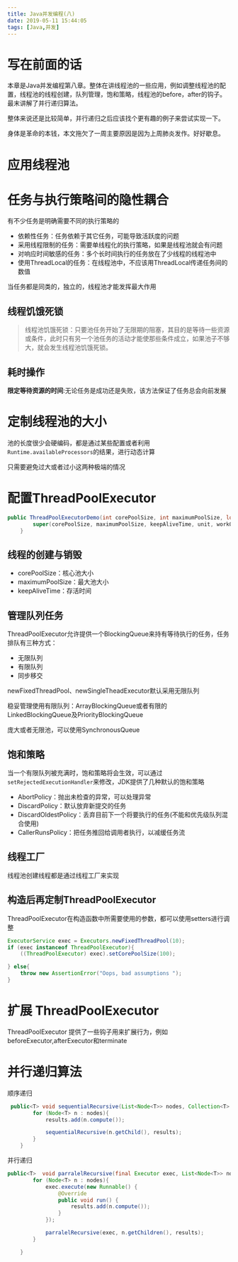```yaml
---
title: Java并发编程(八)
date: 2019-05-11 15:44:05
tags: [Java,并发]
---
```



# 写在前面的话

本章是Java并发编程第八章。整体在讲线程池的一些应用，例如调整线程池的配置，线程池的线程创建，队列管理，饱和策略，线程池的before，after的钩子。最末讲解了并行递归算法。

整体来说还是比较简单，并行递归之后应该找个更有趣的例子来尝试实现一下。

身体是革命的本钱，本文拖欠了一周主要原因是因为上周肺炎发作。好好歇息。

# 应用线程池

# 任务与执行策略间的隐性耦合

有不少任务是明确需要不同的执行策略的

- 依赖性任务：任务依赖于其它任务，可能导致活跃度的问题
- 采用线程限制的任务：需要单线程化的执行策略，如果是线程池就会有问题
- 对响应时间敏感的任务：多个长时间执行的任务放在了少线程的线程池中
- 使用ThreadLocal的任务：在线程池中，不应该用ThreadLocal传递任务间的数值

当任务都是同类的，独立的，线程池才能发挥最大作用

## 线程饥饿死锁

> 线程池饥饿死锁：只要池任务开始了无限期的阻塞，其目的是等待一些资源或条件，此时只有另一个池任务的活动才能使那些条件成立，如果池子不够大，就会发生线程池饥饿死锁。

## 耗时操作

**限定等待资源的时间**:无论任务是成功还是失败，该方法保证了任务总会向前发展

# 定制线程池的大小

池的长度很少会硬编码，都是通过某些配置或者利用`Runtime.availableProcessors`的结果，进行动态计算

只需要避免过大或者过小这两种极端的情况


# 配置ThreadPoolExecutor

```java
public ThreadPoolExecutorDemo(int corePoolSize, int maximumPoolSize, long keepAliveTime, TimeUnit unit, BlockingQueue<Runnable> workQueue, ThreadFactory threadFactory, RejectedExecutionHandler handler) {
        super(corePoolSize, maximumPoolSize, keepAliveTime, unit, workQueue, threadFactory, handler);
    }
```

## 线程的创建与销毁

- corePoolSize：核心池大小
- maximumPoolSize：最大池大小
- keepAliveTime：存活时间

## 管理队列任务

ThreadPoolExecutor允许提供一个BlockingQueue来持有等待执行的任务，任务排队有三种方式：
- 无限队列
- 有限队列
- 同步移交

newFixedThreadPool、newSingleTheadExecutor默认采用无限队列

稳妥管理使用有限队列：ArrayBlockingQueue或者有限的LinkedBlockingQueue及PriorityBlockingQueue

庞大或者无限池，可以使用SynchronousQueue

## 饱和策略

当一个有限队列被充满时，饱和策略将会生效，可以通过`setRejectedExecutionHandler`来修改，JDK提供了几种默认的饱和策略

- AbortPolicy：抛出未检查的异常，可以处理异常
- DiscardPolicy：默认放弃新提交的任务
- DiscardOldestPolicy：丢弃目前下一个将要执行的任务(不能和优先级队列混合使用)
- CallerRunsPolicy：把任务推回给调用者执行，以减缓任务流

## 线程工厂

线程池创建线程都是通过线程工厂来实现

## 构造后再定制ThreadPoolExecutor

ThreadPoolExecutor在构造函数中所需要使用的参数，都可以使用setters进行调整

```java
ExecutorService exec = Executors.newFixedThreadPool(10);
if (exec instanceof ThreadPoolExecutor){
    ((ThreadPoolExecutor) exec).setCorePoolSize(100);

} else{
    throw new AssertionError("Oops, bad assumptions ");
}
```

# 扩展 ThreadPoolExecutor

ThreadPoolExecutor 提供了一些钩子用来扩展行为，例如beforeExecutor,afterExecutor和terminate

# 并行递归算法

顺序递归
```java
 public<T> void sequentialRecursive(List<Node<T>> nodes, Collection<T> results){
        for (Node<T> n : nodes){
            results.add(n.compute());

            sequentialRecursive(n.getChild(), results);
        }
    }

```

并行递归
```java
public<T>  void parralelRecursive(final Executor exec, List<Node<T>> nodes, Collection<T> results){
        for (Node<T> n : nodes){
            exec.execute(new Runnable() {
                @Override
                public void run() {
                    results.add(n.compute());
                }
            });

            parralelRecursive(exec, n.getChildren(), results);
        }

    }
```



